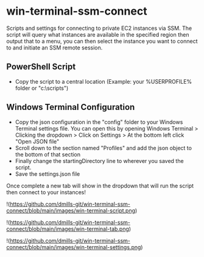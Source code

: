 # win-terminal-ssm-connect
Scripts and settings for connecting to private EC2 instances via SSM. The script will query what instances are available in the specified region then output that to a menu, you can then select the instance you want to connect to and initiate an SSM remote session.

## PowerShell Script
- Copy the script to a central location (Example: your %USERPROFILE% folder or "c:\scripts")

## Windows Terminal Configuration
- Copy the json configuration in the "config" folder to your Windows Terminal settings file. You can open this by opening Windows Terminal > Clicking the dropdown > Click on Settings > At the bottom left click "Open JSON file"
- Scroll down to the section named "Profiles" and add the json object to the bottom of that section
- Finally change the startingDirectory line to wherever you saved the script.
- Save the settings.json file

Once complete a new tab will show in the dropdown that will run the script then connect to your instances!

!(https://github.com/dmills-git/win-terminal-ssm-connect/blob/main/images/win-terminal-script.png)

!(https://github.com/dmills-git/win-terminal-ssm-connect/blob/main/images/win-terminal-tab.png)

!(https://github.com/dmills-git/win-terminal-ssm-connect/blob/main/images/win-terminal-settings.png)